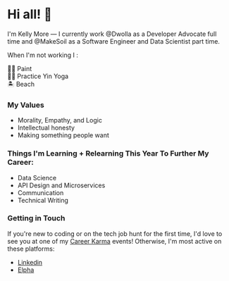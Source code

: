 
# Hi all! 👋 

I'm Kelly More — I currently work @Dwolla as a Developer Advocate full time and @MakeSoil as a Software Engineer and Data Scientist part time.

When I'm not working I :

👩‍🎨 Paint <br>
🧘‍♀️ Practice Yin Yoga <br>
🏝 Beach


### My Values

- Morality, Empathy, and Logic
- Intellectual honesty
- Making something people want


### Things I'm Learning + Relearning This Year To Further My Career:

- Data Science 
- API Design and Microservices 
- Communication
- Technical Writing


### Getting in Touch 

If you're new to coding or on the tech job hunt for the first time, I'd love to see you at one of my [Career Karma](https://careerkarma.com/events/) events! Otherwise, I'm most active on these platforms:
- [Linkedin](https://www.linkedin.com/in/misskellymore/)
- [Elpha](https://elpha.com/invite/from-KellyMore)
